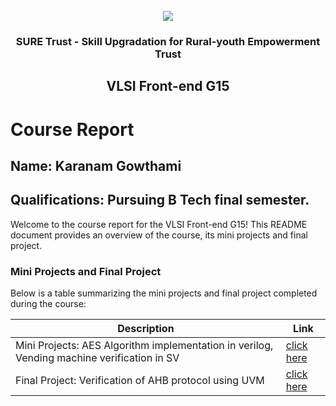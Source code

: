 <!-- PROJECT LOGO -->
<br />

<div align="center">
   <img src='https://user-images.githubusercontent.com/73131499/166115643-d3187f47-d38f-41b2-ae42-5ecbbc60de14.png' />


<h3 align="center">SURE Trust - Skill Upgradation for Rural-youth Empowerment Trust</h3>
  <h2>VLSI Front-end G15</h2>
</div>

# Course Report

## Name: Karanam Gowthami

## Qualifications: Pursuing B Tech final semester.

Welcome to the course report for the VLSI Front-end G15! This README document provides an overview of the course, its mini projects and final project.

### Mini Projects and Final Project

Below is a table summarizing the mini projects and final project completed during the course:

| Description                                                                               | Link                                    |
|-------------------------------------------------------------------------------------------|-----------------------------------------|
| Mini Projects: AES Algorithm implementation in verilog, Vending machine verification in SV |[click here](https://github.com/sure-trust/G15-VLSI_Frontend/tree/main/Mini%20Projects/Gowthami)
| Final Project: Verification of AHB protocol using UVM   |[click here](https://github.com/sure-trust/G15-VLSI_Frontend/tree/main/Final%20Capstone%20Project/Gowthami)                  
